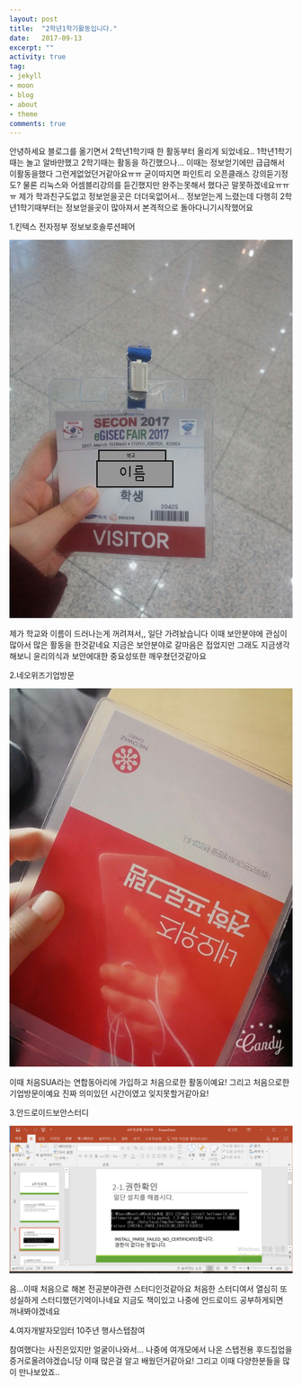 ```yaml
---
layout: post
title:  "2학년1학기활동입니다."
date:   2017-09-13
excerpt: ""
activity: true
tag:
- jekyll 
- moon
- blog
- about
- theme
comments: true
---
```

안녕하세요 블로그를 옮기면서 2학년1학기때 한 활동부터 올리게 되었네요..
1학년1학기때는 놀고 알바만했고 2학기때는 활동을 하긴했으나... 이때는 정보얻기에만 급급해서
이활동을했다 그런게없었던거같아요ㅠㅠ 굳이따지면 파인트리 오픈클래스 강의듣기정도?
물론 리눅스와 어셈블리강의를 듣긴했지만 완주는못해서 했다곤 말못하겠네요ㅠㅠㅠ
제가 학과친구도없고 정보얻을곳은 더더욱없어서... 정보얻는게 느렸는데
다행히 2학년1학기때부터는 정보얻을곳이 많아져서 본격적으로 돌아다니기시작했어요

1.킨텍스 전자정부 정보보호솔루션페어

![활동1](/assets/img/활동1.png)

제가 학교와 이름이 드러나는게 꺼려져서,, 일단 가려놨습니다
이때 보안분야에 관심이 많아서 많은 활동을 한것같네요
지금은 보안분야로 갈마음은 접었지만
그래도 지금생각해보니 윤리의식과 보안에대한 중요성또한 깨우쳤던것같아요

2.네오위즈기업방문

![활동2](/assets/img/활동2.jpg)

이때 처음SUA라는 연합동아리에 가입하고
처음으로한 활동이예요!
그리고 처음으로한 기업방문이예요
진짜 의미있던 시간이였고 잊지못할거같아요!

3.안드로이드보안스터디

![활동2](/assets/img/활동3.png)

음...이때 처음으로 해본 전공분야관련 스터디인것같아요
처음한 스터디여서 열심히 또 성실하게 스터디했던기억이나네요
지금도 책이있고 나중에 안드로이드 공부하게되면 꺼내봐야겠네요

4.여자개발자모임터 10주년 행사스텝참여

참여했다는 사진은있지만
얼굴이나와서... 나중에 여개모에서 나온 스텝전용 후드집업을 증거로올려야겠습니당
이때 많은걸 알고 배웠던거같아요!
그리고 이때 다양한분들을 많이 만나보았죠..
